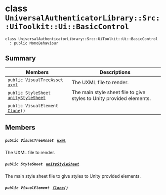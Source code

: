 # class `UniversalAuthenticatorLibrary::Src::UiToolkit::Ui::BasicControl` 

```
class UniversalAuthenticatorLibrary::Src::UiToolkit::Ui::BasicControl
  : public MonoBehaviour
```

## Summary

 Members                                | Descriptions                                
----------------------------------------|---------------------------------------------
`public VisualTreeAsset ` [`uxml`](#class_universal_authenticator_library_1_1_src_1_1_ui_toolkit_1_1_ui_1_1_basic_control_1a64ef84761a93c3fb9140f03f69575c26) | The UXML file to render.
`public StyleSheet ` [`unityStyleSheet`](#class_universal_authenticator_library_1_1_src_1_1_ui_toolkit_1_1_ui_1_1_basic_control_1a9100baf856b0c8001128a5c5c9d542d8) | The main style sheet file to give styles to Unity provided elements.
`public VisualElement ` [`Clone`](#class_universal_authenticator_library_1_1_src_1_1_ui_toolkit_1_1_ui_1_1_basic_control_1a4366e40bb300f532e1530751c55ef175)`()` | 

## Members

##### `public VisualTreeAsset ` [`uxml`](#class_universal_authenticator_library_1_1_src_1_1_ui_toolkit_1_1_ui_1_1_basic_control_1a64ef84761a93c3fb9140f03f69575c26) 

The UXML file to render.

##### `public StyleSheet ` [`unityStyleSheet`](#class_universal_authenticator_library_1_1_src_1_1_ui_toolkit_1_1_ui_1_1_basic_control_1a9100baf856b0c8001128a5c5c9d542d8) 

The main style sheet file to give styles to Unity provided elements.

##### `public VisualElement ` [`Clone`](#class_universal_authenticator_library_1_1_src_1_1_ui_toolkit_1_1_ui_1_1_basic_control_1a4366e40bb300f532e1530751c55ef175)`()` 

